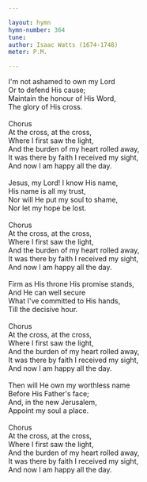 ```yaml
---

layout: hymn
hymn-number: 364
tune: 
author: Isaac Watts (1674-1748)
meter: P.M.

---
```

I'm not ashamed to own my Lord<br>Or to defend His cause;<br>Maintain the honour of His Word,<br>The glory of His cross.<br><br>Chorus<br>At the cross, at the cross,<br>Where I first saw the light,<br>And the burden of my heart rolled away,<br>It was there by faith I received my sight,<br>And now l am happy all the day.<br><br>Jesus, my Lord! I know His name,<br>His name is all my trust,<br>Nor will He put my soul to shame,<br>Nor let my hope be lost.<br><br>Chorus<br>At the cross, at the cross,<br>Where I first saw the light,<br>And the burden of my heart rolled away,<br>It was there by faith I received my sight,<br>And now l am happy all the day.<br><br>Firm as His throne His promise stands,<br>And He can well secure<br>What I've committed to His hands,<br>Till the decisive hour.<br><br>Chorus<br>At the cross, at the cross,<br>Where I first saw the light,<br>And the burden of my heart rolled away,<br>It was there by faith I received my sight,<br>And now l am happy all the day.<br><br>Then will He own my worthless name<br>Before His Father's face;<br>And, in the new Jerusalem,<br>Appoint my soul a place.<br><br>Chorus<br>At the cross, at the cross,<br>Where I first saw the light,<br>And the burden of my heart rolled away,<br>It was there by faith I received my sight,<br>And now l am happy all the day.<br><br><br>
